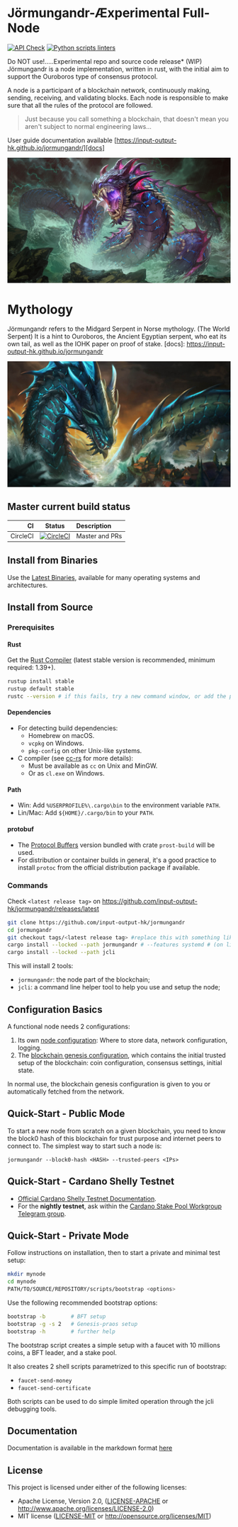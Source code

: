 #  Jörmungandr-Æxperimental Full-Node 
[![API Check](https://github.com/MitchellTesla/jormungandr-XEN/actions/workflows/api.yml/badge.svg)](https://github.com/MitchellTesla/jormungandr-XEN/actions/workflows/api.yml)
[![Python scripts linters](https://github.com/MitchellTesla/jormungandr-XEN/actions/workflows/python-scripts.yml/badge.svg)](https://github.com/MitchellTesla/jormungandr-XEN/actions/workflows/python-scripts.yml)

Do NOT use!.....Experimental repo and source code release* (WIP)
Jörmungandr is a node implementation, written in rust, with the initial aim to support the Ouroboros type of consensus protocol.

A node is a participant of a blockchain network, continuously making, sending, receiving, and validating blocks. Each node is responsible to make sure that all the rules of the protocol are followed.  

> Just because you call something a blockchain, that doesn't mean you aren't
> subject to normal engineering laws...
> 
User guide documentation available [https://input-output-hk.github.io/jormungandr/][docs]

<p align="center">
  <img src="jormungandr-XENsmite_4kwallpaper.png" alt="demo" />
</p>

# Mythology

Jörmungandr refers to the Midgard Serpent in Norse mythology. (The World Serpent) It is a hint to Ouroboros, the Ancient Egyptian serpent, who eat its own tail, as well as the IOHK paper on proof of stake.
[docs]: https://input-output-hk.github.io/jormungandr

<p align="center">
  <img src="Jormungandr-XEN.png" alt="demo" />
</p>


## Master current build status

| CI | Status | Description |
|---:|:------:|:------------|
| CircleCI | [![CircleCI](https://circleci.com/gh/input-output-hk/jormungandr/tree/master.svg?style=svg)](https://circleci.com/gh/input-output-hk/jormungandr/tree/master) | Master and PRs |

## Install from Binaries

Use the [Latest Binaries](https://github.com/input-output-hk/jormungandr/releases),
available for many operating systems and architectures.

## Install from Source

### Prerequisites

#### Rust

Get the [Rust Compiler](https://www.rust-lang.org/tools/install) (latest stable
version is recommended, minimum required: 1.39+).

```sh
rustup install stable
rustup default stable
rustc --version # if this fails, try a new command window, or add the path (see below)
```

#### Dependencies

* For detecting build dependencies:
  * Homebrew on macOS.
  * `vcpkg` on Windows.
  * `pkg-config` on other Unix-like systems.
* C compiler (see [cc-rs](https://github.com/alexcrichton/cc-rs) for more details):
  * Must be available as `cc` on Unix and MinGW.
  * Or as `cl.exe` on Windows.

#### Path

* Win: Add `%USERPROFILE%\.cargo\bin` to the  environment variable `PATH`.
* Lin/Mac: Add `${HOME}/.cargo/bin` to your `PATH`.

#### protobuf

* The [Protocol Buffers](https://developers.google.com/protocol-buffers) version
  bundled with crate `prost-build` will be used.
* For distribution or container builds in general, it's a good practice to
  install `protoc` from the official distribution package if available.

### Commands

Check `<latest release tag>` on
https://github.com/input-output-hk/jormungandr/releases/latest

```sh
git clone https://github.com/input-output-hk/jormungandr
cd jormungandr
git checkout tags/<latest release tag> #replace this with something like v1.2.3
cargo install --locked --path jormungandr # --features systemd # (on linux with systemd)
cargo install --locked --path jcli
```

This will install 2 tools:

* `jormungandr`: the node part of the blockchain;
* `jcli`: a command line helper tool to help you use and setup the node;

## Configuration Basics

A functional node needs 2 configurations:

1. Its own [node configuration](https://input-output-hk.github.io/jormungandr/configuration/introduction.html):
   Where to store data, network configuration, logging.
2. The [blockchain genesis configuration](https://input-output-hk.github.io/jormungandr/advanced/introduction.html),
   which contains the initial trusted setup of the blockchain: coin
   configuration, consensus settings, initial state.

In normal use, the blockchain genesis configuration is given to you or
automatically fetched from the network.

## Quick-Start - Public Mode

To start a new node from scratch on a given blockchain, you need to know the
block0 hash of this blockchain for trust purpose and internet peers to connect
to. The simplest way to start such a node is:

    jormungandr --block0-hash <HASH> --trusted-peers <IPs>

## Quick-Start - Cardano Shelly Testnet

* [Official Cardano Shelly Testnet Documentation](https://testnet.iohkdev.io/cardano/shelley/).
* For the **nightly testnet**, ask within the
  [Cardano Stake Pool Workgroup Telegram group](https://web.telegram.org/#/im?p=@CardanoStakePoolWorkgroup).

## Quick-Start - Private Mode

Follow instructions on installation, then to start a private and minimal test
setup:

```sh
mkdir mynode
cd mynode
PATH/TO/SOURCE/REPOSITORY/scripts/bootstrap <options>
```

Use the following recommended bootstrap options:

```sh
bootstrap -b        # BFT setup
bootstrap -g -s 2   # Genesis-praos setup
bootstrap -h        # further help
```

The bootstrap script creates a simple setup with a faucet with 10 millions
coins, a BFT leader, and a stake pool.

It also creates 2 shell scripts parametrized to this specific
run of bootstrap:

* `faucet-send-money`
* `faucet-send-certificate`

Both scripts can be used to do simple limited operation through the jcli
debugging tools.

## Documentation

Documentation is available in the markdown format [here](doc/SUMMARY.md)

## License

This project is licensed under either of the following licenses:

* Apache License, Version 2.0, ([LICENSE-APACHE](LICENSE-APACHE) or
  http://www.apache.org/licenses/LICENSE-2.0)
* MIT license ([LICENSE-MIT](LICENSE-MIT) or
  http://opensource.org/licenses/MIT)
